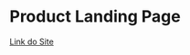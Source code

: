 # Product Landing Page

<a href="https://luizfelipe9627.github.io/product-page/" target="_blank">Link do Site</a>
